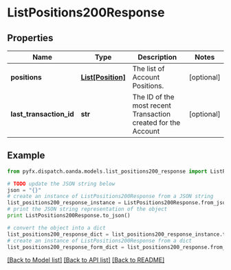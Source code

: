 # ListPositions200Response


## Properties
Name | Type | Description | Notes
------------ | ------------- | ------------- | -------------
**positions** | [**List[Position]**](Position.md) | The list of Account Positions. | [optional] 
**last_transaction_id** | **str** | The ID of the most recent Transaction created for the Account | [optional] 

## Example

```python
from pyfx.dispatch.oanda.models.list_positions200_response import ListPositions200Response

# TODO update the JSON string below
json = "{}"
# create an instance of ListPositions200Response from a JSON string
list_positions200_response_instance = ListPositions200Response.from_json(json)
# print the JSON string representation of the object
print ListPositions200Response.to_json()

# convert the object into a dict
list_positions200_response_dict = list_positions200_response_instance.to_dict()
# create an instance of ListPositions200Response from a dict
list_positions200_response_form_dict = list_positions200_response.from_dict(list_positions200_response_dict)
```
[[Back to Model list]](../README.md#documentation-for-models) [[Back to API list]](../README.md#documentation-for-api-endpoints) [[Back to README]](../README.md)


